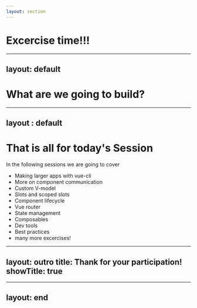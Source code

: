 ```yaml
---
layout: section
---
```

# Excercise time!!!

---
layout: default
---
# What are we going to build?

<div class="bg-white w-full text-black h-96 p-2">
    <ParentComponent />
</div>

---
layout : default
---
# That is all for today's Session

In the following sessions we are going to cover
- Making larger apps with vue-cli
- More on component communication
- Custom V-model
- Slots and scoped slots
- Component lifecycle
- Vue router
- State management
- Composables
- Dev tools
- Best practices
- many more excercises!


---
layout: outro
title: Thank for your participation!
showTitle: true
---

---
layout: end
---
